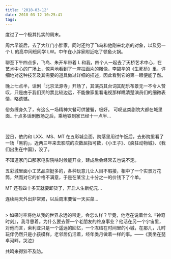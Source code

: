 ```yaml
---
title: '2018-03-12'
date: 2018-03-12 10:25:41
tags:
---
```


度过了一个极其扎实的周末。

周六早饭后，去了大红门小胖家，同时还约了飞鸟和他刚来北京的对象，以及另一个 L 的高中同班同学 LW。中午在小胖家附近吃了顿鱼火锅。

聊至下午四点多，飞鸟、朱开车带着 L 和我，四个人一起去了天桥艺术中心，在艺术中心的广场上，惊喜地看到了一座拉画片的雕像，李碧华的《生死桥》里，详细地对这种技艺及其需要的道具做过详细的描述，因此看到它的第一眼便能了然。

晚上七点半，话剧「北京法源寺」开场了，其演员其台词其配乐布景无一不令人赞叹，只是由于我们买的票比较边远，不能像家里看电视那样瞧清楚演员们的细微表情，略遗憾。

俗务缠身久了，有这么一场精神大餐可供饕餮，极好。
可叹这类剧院大都在城里面...十点多话剧散场之后，乘地铁到家已经十一点半...

<br />

翌日，依约和 LXX、MS、MT 在五彩城会面，院落里用过午饭后，去影院里看了一场「黑豹」，近两三年来去影院的次数屈指可数，《小王子》、《疯狂动物城》、《我们出生在中国》，没了。

不知道家门口那家电影院啥时候能开业，建成后会经常去也说不定。

五彩城里面小工艺品店挺多的，各种玩意儿让人目不暇接，相中了一个实景万花筒，然而对它的价格不满意，于是在某宝上十分之一的价钱下了个单。

MT 还有四十多天就要卸货了，开启人生新纪元...

连续两天外出非常累，以后周末要留一天买菜...

<br />
> 如果时空将他从我的世界永远的带走，会怎么样？毕竟，他老在说着什么『神奇时刻』，我寻思着。为什么要去管一个老朋友的终身事业？他活在另一个宇宙里，对他而言，索利亚只是一个遥远的回忆，一个冻结在时间里的小城，在那儿，儿时玩伴仍然只是小孩模样，老邻居仍活着，经年类月做着一样的事。——《我坐在琵卓河畔，哭泣》

共鸣来得猝不及防。

